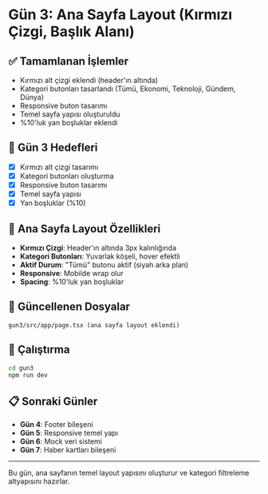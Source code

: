 # Gün 3: Ana Sayfa Layout (Kırmızı Çizgi, Başlık Alanı)

## ✅ Tamamlanan İşlemler
- Kırmızı alt çizgi eklendi (header'ın altında)
- Kategori butonları tasarlandı (Tümü, Ekonomi, Teknoloji, Gündem, Dünya)
- Responsive buton tasarımı
- Temel sayfa yapısı oluşturuldu
- %10'luk yan boşluklar eklendi

## 🎯 Gün 3 Hedefleri
- [x] Kırmızı alt çizgi tasarımı
- [x] Kategori butonları oluşturma
- [x] Responsive buton tasarımı
- [x] Temel sayfa yapısı
- [x] Yan boşluklar (%10)

## 🎨 Ana Sayfa Layout Özellikleri
- **Kırmızı Çizgi**: Header'ın altında 3px kalınlığında
- **Kategori Butonları**: Yuvarlak köşeli, hover efektli
- **Aktif Durum**: "Tümü" butonu aktif (siyah arka plan)
- **Responsive**: Mobilde wrap olur
- **Spacing**: %10'luk yan boşluklar

## 📁 Güncellenen Dosyalar
```
gun3/src/app/page.tsx (ana sayfa layout eklendi)
```

## 🚀 Çalıştırma
```bash
cd gun3
npm run dev
```

## 📋 Sonraki Günler
- **Gün 4**: Footer bileşeni
- **Gün 5**: Responsive temel yapı
- **Gün 6**: Mock veri sistemi
- **Gün 7**: Haber kartları bileşeni

---

Bu gün, ana sayfanın temel layout yapısını oluşturur ve kategori filtreleme altyapısını hazırlar.
